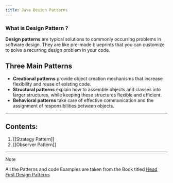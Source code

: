 ```yaml
---
title: Java Design Patterns 
---
```

### What is Design Pattern ?

**Design patterns** are typical solutions to commonly occurring problems in software design. They are like pre-made blueprints that you can customize to solve a recurring design problem in your code.

## Three Main Patterns

- **Creational patterns** provide object creation mechanisms that increase flexibility and reuse of existing code.
- **Structural patterns** explain how to assemble objects and classes into larger structures, while keeping these structures flexible and efficient.
- **Behavioral patterns** take care of effective communication and the assignment of responsibilities between objects.
---
## Contents:

1. [[Strategy Pattern]]
2. [[Observer Pattern]]

---
> [!Note] 
> All the Patterns and code Examples are taken from the Book titled [Head First Design Patterns](https://www.oreilly.com/library/view/head-first-design/9781492077992/?_gl=1*xxiqn6*_ga*MTk1NDU5NDczNi4xNzM2MjcwMTgz*_ga_092EL089CH*MTczNzA0OTQ2MC4yLjAuMTczNzA0OTQ2My41Ny4wLjA.) 





